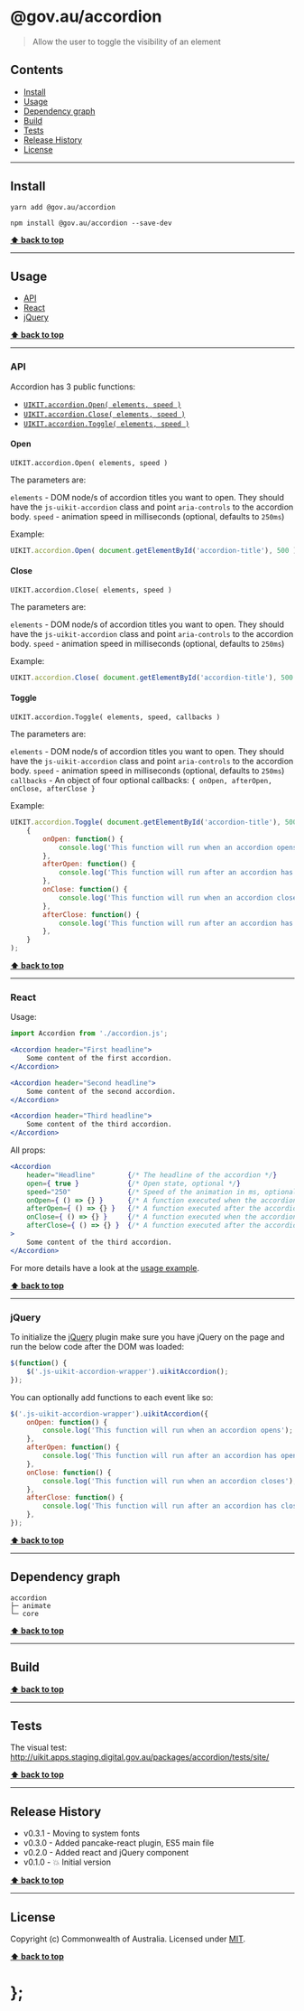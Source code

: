 @gov.au/accordion
============

> Allow the user to toggle the visibility of an element


## Contents

* [Install](#install)
* [Usage](#usage)
* [Dependency graph](#dependency-graph)
* [Build](#build)
* [Tests](#tests)
* [Release History](#release-history)
* [License](#license)


----------------------------------------------------------------------------------------------------------------------------------------------------------------


## Install


```shell
yarn add @gov.au/accordion
```

```shell
npm install @gov.au/accordion --save-dev
```


**[⬆ back to top](#contents)**


----------------------------------------------------------------------------------------------------------------------------------------------------------------


## Usage


* [API](#api)
* [React](#react)
* [jQuery](#jquery)


**[⬆ back to top](#contents)**


----------------------------------------------------------------------------------------------------------------------------------------------------------------

### API


Accordion has 3 public functions:

- [`UIKIT.accordion.Open( elements, speed )`](#open)
- [`UIKIT.accordion.Close( elements, speed )`](#close)
- [`UIKIT.accordion.Toggle( elements, speed )`](#toggle)


#### Open

`UIKIT.accordion.Open( elements, speed )`

The parameters are:

`elements` - DOM node/s of accordion titles you want to open. They should have the `js-uikit-accordion` class and point `aria-controls` to the accordion body. 
`speed` - animation speed in milliseconds (optional, defaults to `250ms`)

Example:

```js
UIKIT.accordion.Open( document.getElementById('accordion-title'), 500 );
```


#### Close

`UIKIT.accordion.Close( elements, speed )`

The parameters are:

`elements` - DOM node/s of accordion titles you want to open. They should have the `js-uikit-accordion` class and point `aria-controls` to the accordion body. 
`speed` - animation speed in milliseconds (optional, defaults to `250ms`)

Example:

```js
UIKIT.accordion.Close( document.getElementById('accordion-title'), 500 );
```


#### Toggle

`UIKIT.accordion.Toggle( elements, speed, callbacks )`

The parameters are:

`elements` - DOM node/s of accordion titles you want to open. They should have the `js-uikit-accordion` class and point `aria-controls` to the accordion body. 
`speed` - animation speed in milliseconds (optional, defaults to `250ms`)
`callbacks` - An object of four optional callbacks: `{ onOpen, afterOpen, onClose, afterClose }`

Example:

```js
UIKIT.accordion.Toggle( document.getElementById('accordion-title'), 500,
	{
		onOpen: function() {
			console.log('This function will run when an accordion opens');
		},
		afterOpen: function() {
			console.log('This function will run after an accordion has opened');
		},
		onClose: function() {
			console.log('This function will run when an accordion closes');
		},
		afterClose: function() {
			console.log('This function will run after an accordion has closed');
		},
	}
);
```


**[⬆ back to top](#contents)**


----------------------------------------------------------------------------------------------------------------------------------------------------------------


### React

Usage:

```jsx
import Accordion from './accordion.js';

<Accordion header="First headline">
	Some content of the first accordion.
</Accordion>

<Accordion header="Second headline">
	Some content of the second accordion.
</Accordion>

<Accordion header="Third headline">
	Some content of the third accordion.
</Accordion>
```

All props:

```jsx
<Accordion
	header="Headline"        {/* The headline of the accordion */}
	open={ true }            {/* Open state, optional */}
	speed="250"              {/* Speed of the animation in ms, optional */}
	onOpen={ () => {} }      {/* A function executed when the accordion opens, optional */}
	afterOpen={ () => {} }   {/* A function executed after the accordion opened, optional */}
	onClose={ () => {} }     {/* A function executed when the accordion closes, optional */}
	afterClose={ () => {} }  {/* A function executed after the accordion opened, optional */}
>
	Some content of the third accordion.
</Accordion>
```

For more details have a look at the [usage example](https://github.com/govau/uikit/tree/master/packages/accordion/tests/react/index.js).


**[⬆ back to top](#contents)**


----------------------------------------------------------------------------------------------------------------------------------------------------------------


### jQuery

To initialize the [jQuery](https://jquery.com/) plugin make sure you have jQuery on the page and run the below code after the DOM was loaded:

```js
$(function() {
	$('.js-uikit-accordion-wrapper').uikitAccordion();
});
```

You can optionally add functions to each event like so:

```js
$('.js-uikit-accordion-wrapper').uikitAccordion({
	onOpen: function() {
		console.log('This function will run when an accordion opens');
	},
	afterOpen: function() {
		console.log('This function will run after an accordion has opened');
	},
	onClose: function() {
		console.log('This function will run when an accordion closes');
	},
	afterClose: function() {
		console.log('This function will run after an accordion has closed');
	},
});
```


**[⬆ back to top](#contents)**


----------------------------------------------------------------------------------------------------------------------------------------------------------------


## Dependency graph

```shell
accordion
├─ animate
└─ core
```


**[⬆ back to top](#contents)**


----------------------------------------------------------------------------------------------------------------------------------------------------------------


## Build


**[⬆ back to top](#contents)**


----------------------------------------------------------------------------------------------------------------------------------------------------------------


## Tests

The visual test: http://uikit.apps.staging.digital.gov.au/packages/accordion/tests/site/


**[⬆ back to top](#contents)**


----------------------------------------------------------------------------------------------------------------------------------------------------------------


## Release History

* v0.3.1 - Moving to system fonts
* v0.3.0 - Added pancake-react plugin, ES5 main file
* v0.2.0 - Added react and jQuery component
* v0.1.0 - 💥 Initial version


**[⬆ back to top](#contents)**


----------------------------------------------------------------------------------------------------------------------------------------------------------------


## License

Copyright (c) Commonwealth of Australia.
Licensed under [MIT](https://raw.githubusercontent.com/govau/uikit/packages/core/master/LICENSE).


**[⬆ back to top](#contents)**

# };
